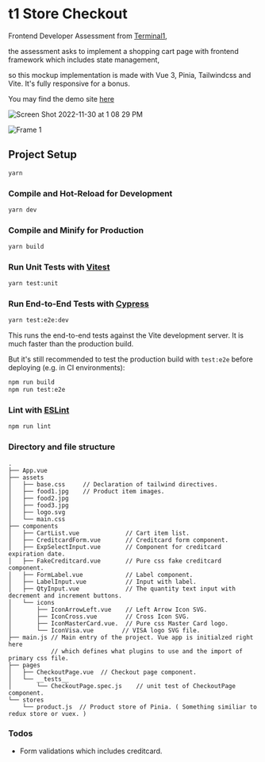 # t1 Store Checkout
Frontend Developer Assessment from [Terminal1](https://hackmd.io/@terminal1/assessment/%2F%40terminal1%2Fassessment-frontend-react),

the assessment asks to implement a shopping cart page with frontend framework which includes state management, 

so this mockup implementation is made with Vue 3, Pinia, Tailwindcss and Vite. It's fully responsive for a bonus.

You may find the demo site [here](https://kmsheng.github.io/t1-store-checkout/)

![Screen Shot 2022-11-30 at 1 08 29 PM](https://user-images.githubusercontent.com/880569/204712440-95e2377a-1d61-4935-add4-df909c6cc7e7.jpg)

![Frame 1](https://user-images.githubusercontent.com/880569/204712880-87d90a70-3432-4ea3-a0fe-2d2c9ffd7c65.jpg)


## Project Setup

```sh
yarn
```

### Compile and Hot-Reload for Development

```sh
yarn dev
```

### Compile and Minify for Production

```sh
yarn build
```

### Run Unit Tests with [Vitest](https://vitest.dev/)

```sh
yarn test:unit
```

### Run End-to-End Tests with [Cypress](https://www.cypress.io/)

```sh
yarn test:e2e:dev
```

This runs the end-to-end tests against the Vite development server.
It is much faster than the production build.

But it's still recommended to test the production build with `test:e2e` before deploying (e.g. in CI environments):

```sh
npm run build
npm run test:e2e
```

### Lint with [ESLint](https://eslint.org/)

```sh
npm run lint
```

### Directory and file structure

```
.
├── App.vue 
├── assets
│   ├── base.css     // Declaration of tailwind directives.
│   ├── food1.jpg    // Product item images.
│   ├── food2.jpg
│   ├── food3.jpg
│   ├── logo.svg
│   └── main.css
├── components
│   ├── CartList.vue             // Cart item list.
│   ├── CreditcardForm.vue       // Creditcard form component.
│   ├── ExpSelectInput.vue       // Component for creditcard expiration date.
│   ├── FakeCreditcard.vue       // Pure css fake creditcard component.
│   ├── FormLabel.vue            // Label component.
│   ├── LabelInput.vue           // Input with label.
│   ├── QtyInput.vue             // The quantity text input with decrement and increment buttons.
│   └── icons
│       ├── IconArrowLeft.vue    // Left Arrow Icon SVG.
│       ├── IconCross.vue        // Cross Icon SVG.
│       ├── IconMasterCard.vue.  // Pure css Master Card logo.
│       └── IconVisa.vue        // VISA logo SVG file.
├── main.js // Main entry of the project. Vue app is initialzed right here
            // which defines what plugins to use and the import of primary css file.
├── pages
│   ├── CheckoutPage.vue  // Checkout page component.
│   └── __tests__
│       └── CheckoutPage.spec.js    // unit test of CheckoutPage component.
└── stores
    └── product.js  // Product store of Pinia. ( Something similiar to redux store or vuex. )
```

### Todos
 - Form validations which includes creditcard.
